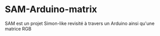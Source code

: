 # SAM-Arduino-matrix
SAM est un projet Simon-like revisité à travers un Arduino ainsi qu'une matrice RGB
